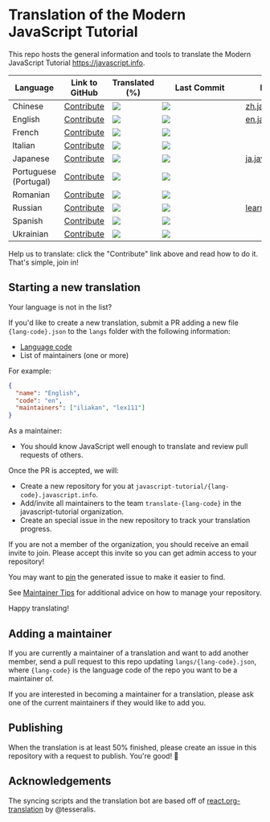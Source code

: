 # Translation of the Modern JavaScript Tutorial

This repo hosts the general information and tools to translate the Modern JavaScript Tutorial <https://javascript.info>.

| Language | Link to GitHub | Translated (%) | &nbsp;&nbsp;&nbsp;&nbsp;&nbsp;&nbsp;Last&nbsp;Commit&nbsp;&nbsp;&nbsp;&nbsp;&nbsp;&nbsp; | Published |
|----------|--------|----------------|------------------------------------------------------------------------------------------|-----------|
| Chinese | [Contribute](https://github.com/javascript-tutorial/zh.javascript.info) | ![](https://translate.javascript.info/translate/percent/zh.svg) | ![](https://translate.javascript.info/translate/updated/zh.svg) |  [zh.javascript.info](https://zh.javascript.info)  |
| English | [Contribute](https://github.com/javascript-tutorial/en.javascript.info) | ![](https://translate.javascript.info/translate/percent/en.svg) | ![](https://translate.javascript.info/translate/updated/en.svg) |  [en.javascript.info](https://en.javascript.info)  |
| French | [Contribute](https://github.com/javascript-tutorial/fr.javascript.info) | ![](https://translate.javascript.info/translate/percent/fr.svg) | ![](https://translate.javascript.info/translate/updated/fr.svg) | |
| Italian | [Contribute](https://github.com/javascript-tutorial/it.javascript.info) | ![](https://translate.javascript.info/translate/percent/it.svg) | ![](https://translate.javascript.info/translate/updated/it.svg) | |
| Japanese | [Contribute](https://github.com/javascript-tutorial/ja.javascript.info) | ![](https://translate.javascript.info/translate/percent/ja.svg) | ![](https://translate.javascript.info/translate/updated/ja.svg) |  [ja.javascript.info](https://ja.javascript.info)  |
| Portuguese (Portugal) | [Contribute](https://github.com/javascript-tutorial/pt-PT.javascript.info) | ![](https://translate.javascript.info/translate/percent/pt-PT.svg) | ![](https://translate.javascript.info/translate/updated/pt-PT.svg) | |
| Romanian | [Contribute](https://github.com/javascript-tutorial/ro.javascript.info) | ![](https://translate.javascript.info/translate/percent/ro.svg) | ![](https://translate.javascript.info/translate/updated/ro.svg) | |
| Russian | [Contribute](https://github.com/javascript-tutorial/ru.javascript.info) | ![](https://translate.javascript.info/translate/percent/ru.svg) | ![](https://translate.javascript.info/translate/updated/ru.svg) |  [learn.javascript.ru](https://learn.javascript.ru)  |
| Spanish | [Contribute](https://github.com/javascript-tutorial/es.javascript.info) | ![](https://translate.javascript.info/translate/percent/es.svg) | ![](https://translate.javascript.info/translate/updated/es.svg) | |
| Ukrainian | [Contribute](https://github.com/javascript-tutorial/uk.javascript.info) | ![](https://translate.javascript.info/translate/percent/uk.svg) | ![](https://translate.javascript.info/translate/updated/uk.svg) | |

Help us to translate: click the "Contribute" link above and read how to do it. That's simple, join in!

## Starting a new translation

Your language is not in the list? 

If you'd like to create a new translation, submit a PR adding a new file `{lang-code}.json`
to the `langs` folder with the following information:

* [Language code](https://en.wikipedia.org/wiki/List_of_ISO_639-1_codes)
* List of maintainers (one or more)

For example:

```json
{
  "name": "English",
  "code": "en",
  "maintainers": ["iliakan", "lex111"]
}
```


As a maintainer:

- You should know JavaScript well enough to translate and review pull requests of others.

Once the PR is accepted, we will:

* Create a new repository for you at `javascript-tutorial/{lang-code}.javascript.info`.
* Add/invite all maintainers to the team `translate-{lang-code}` in the javascript-tutorial organization.
* Create an special issue in the new repository to track your translation progress.

If you are not a member of the organization, you should receive an email invite to join. Please accept this invite so you can get admin access to your repository!

You may want to [pin](https://help.github.com/articles/pinning-an-issue-to-your-repository/) the generated issue to make it easier to find.

See [Maintainer Tips](/MAINTAINER.md) for additional advice on how to manage your repository.

Happy translating!

## Adding a maintainer

If you are currently a maintainer of a translation and want to add another member, send a pull request to this repo updating `langs/{lang-code}.json`, where `{lang-code}` is the language code of the repo you want to be a maintainer of.

If you are interested in becoming a maintainer for a translation, please ask one of the current maintainers if they would like to add you.

## Publishing

When the translation is at least 50% finished, please create an issue in this repository with a request to publish. You're good! 👏


## Acknowledgements

The syncing scripts and the translation bot are based off of [react.org-translation](https://github.com/reactjs/reactjs.org-translation) by @tesseralis.
